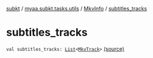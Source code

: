 [subkt](../../index.md) / [myaa.subkt.tasks.utils](../index.md) / [MkvInfo](index.md) / [subtitles_tracks](./subtitles_tracks.md)

# subtitles_tracks

`val subtitles_tracks: `[`List`](https://kotlinlang.org/api/latest/jvm/stdlib/kotlin.collections/-list/index.html)`<`[`MkvTrack`](../-mkv-track/index.md)`>` [(source)](https://github.com/Myaamori/SubKt/blob/0.1.19/src/main/kotlin/myaa/subkt/tasks/utils/mkvmerge.kt#L142)